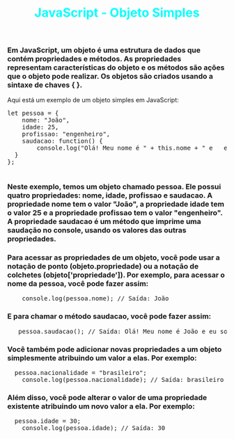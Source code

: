 # <div align="center" style="color:Cyan; font-weight:bold;"> JavaScript - Objeto Simples</div>
<br/>

### Em JavaScript, um objeto é uma estrutura de dados que contém propriedades e métodos. As propriedades representam características do objeto e os métodos são ações que o objeto pode realizar. Os objetos são criados usando a sintaxe de chaves { }.

Aqui está um exemplo de um objeto simples em JavaScript:
<pre>
let pessoa = {
    nome: "João",
    idade: 25,
    profissao: "engenheiro",
    saudacao: function() {
        console.log("Olá! Meu nome é " + this.nome + " e   eu sou um " + this.profissao + ".");
  }
};

</pre>
### Neste exemplo, temos um objeto chamado pessoa. Ele possui quatro propriedades: nome, idade, profissao e saudacao. A propriedade nome tem o valor "João", a propriedade idade tem o valor 25 e a propriedade profissao tem o valor "engenheiro". A propriedade saudacao é um método que imprime uma saudação no console, usando os valores das outras propriedades.

### Para acessar as propriedades de um objeto, você pode usar a notação de ponto (objeto.propriedade) ou a notação de colchetes (objeto['propriedade']). Por exemplo, para acessar o nome da pessoa, você pode fazer assim:

<pre>
    console.log(pessoa.nome); // Saída: João
</pre>
### E para chamar o método saudacao, você pode fazer assim:
<pre>
   pessoa.saudacao(); // Saída: Olá! Meu nome é João e eu sou um engenheiro.
</pre>
### Você também pode adicionar novas propriedades a um objeto simplesmente atribuindo um valor a elas. Por exemplo:
<pre>
  pessoa.nacionalidade = "brasileiro";
    console.log(pessoa.nacionalidade); // Saída: brasileiro
</pre>
### Além disso, você pode alterar o valor de uma propriedade existente atribuindo um novo valor a ela. Por exemplo:
<pre>
  pessoa.idade = 30;
    console.log(pessoa.idade); // Saída: 30

</pre>